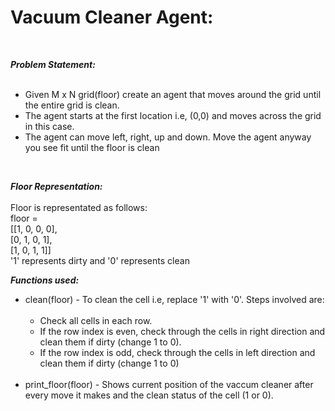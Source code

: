 <b><h1>Vacuum Cleaner Agent:</h1></b><br>

<b><i>Problem Statement:</i></b><br><br>
<ul>
<li>Given M x N grid(floor) create an agent that moves around the grid until the entire grid is clean.</li> 
<li>The agent starts at the first location i.e, (0,0) and moves across the grid in this case.</li>
<li>The agent can move left, right, up and down. Move the agent anyway you see fit until the floor is clean</li>
</ul><br>

<b><i>Floor Representation:</i></b><br><br>
Floor is representated as follows:<br>
floor = <br>[[1, 0, 0, 0], <br>[0, 1, 0, 1],<br> [1, 0, 1, 1]]<BR>
'1' represents dirty and '0' represents clean<br>

<b><i>Functions used:</i></b><br>
<ul>
<li>clean(floor) - To clean the cell i.e, replace '1' with '0'. Steps involved are:<br><br>
<ul>
<li>Check all cells in each row.</li>
<li>If the row index is even, check through the cells in right direction and clean them if dirty (change 1 to 0).</li>
<li>If the row index is odd, check through the cells in left direction and clean them if dirty (change 1 to 0)</li>
</ul></li><br>
<li>print_floor(floor) - Shows current position of the vaccum cleaner after every move it makes and the clean status of the cell (1 or 0).</li>
</ul>

